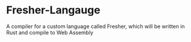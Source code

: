# Fresher-Langauge
A compiler for a custom language called Fresher, which will be written in Rust and compile to Web Assembly
